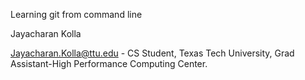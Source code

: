Learning git from command line

Jayacharan Kolla 

Jayacharan.Kolla@ttu.edu - CS Student, Texas Tech University, Grad Assistant-High Performance Computing Center.
